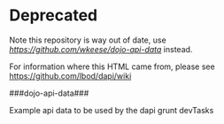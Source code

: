 
Deprecated
====
Note this repository is way out of date, use *https://github.com/wkeese/dojo-api-data* instead.

For information where this HTML came from, please see https://github.com/lbod/dapi/wiki 

###dojo-api-data###


Example api data to be used by the dapi grunt devTasks
